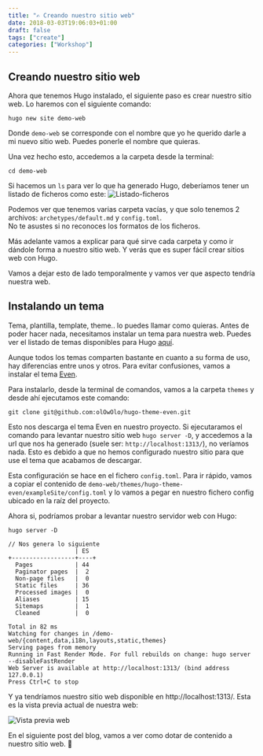 ```yaml
---
title: "✍️ Creando nuestro sitio web"
date: 2018-03-03T19:06:03+01:00
draft: false
tags: ["create"]
categories: ["Workshop"]
---
```


## Creando nuestro sitio web


Ahora que tenemos Hugo instalado, el siguiente paso es crear nuestro sitio web. Lo haremos con el siguiente comando:
```
hugo new site demo-web
```
<!--more-->
Donde `demo-web` se corresponde con el nombre que yo he querido darle a mi nuevo sitio web. Puedes ponerle el nombre que quieras.

Una vez hecho esto, accedemos a la carpeta desde la terminal:
```
cd demo-web
```

Si hacemos un `ls` para ver lo que ha generado Hugo, deberíamos tener un listado de ficheros como este:
![Listado-ficheros](/img/03/file-list.png)

Podemos ver que tenemos varias carpeta vacías, y que solo tenemos 2 archivos: `archetypes/default.md` y `config.toml`.  
No te asustes si no reconoces los formatos de los ficheros.

Más adelante vamos a explicar para qué sirve cada carpeta y como ir dándole forma a nuestro sitio web.
Y verás que es super fácil crear sitios web con Hugo.

Vamos a dejar esto de lado temporalmente y vamos ver que aspecto tendría nuestra web.

## Instalando un tema
Tema, plantilla, template, theme.. lo puedes llamar como quieras. Antes de poder hacer nada, necesitamos instalar un tema para
nuestra web. Puedes ver el listado de temas disponibles para Hugo [aquí](https://themes.gohugo.io/).

Aunque todos los temas comparten bastante en cuanto a su forma de uso, hay diferencias entre unos y otros.
Para evitar confusiones, vamos a instalar el tema [Even](https://themes.gohugo.io/hugo-theme-even/).

Para instalarlo, desde la terminal de comandos, vamos a la carpeta `themes` y desde ahí ejecutamos este comando:
```
git clone git@github.com:olOwOlo/hugo-theme-even.git
```

Esto nos descarga el tema Even en nuestro proyecto. Si ejecutaramos el comando para levantar nuestro sitio web
`hugo server -D`, y accedemos a la url que nos ha generado (suele ser: `http://localhost:1313/`), no veríamos nada.
Esto es debido a que no hemos configurado
nuestro sitio para que use el tema que acabamos de descargar.

Esta configuración se hace en el fichero `config.toml`. Para ir rápido, vamos a copiar el contenido de `demo-web/themes/hugo-theme-even/exampleSite/config.toml`
y lo vamos a pegar en nuestro fichero config ubicado en la raíz del proyecto.

Ahora si, podríamos probar a levantar nuestro servidor web con Hugo:
```
hugo server -D

// Nos genera lo siguiente
                   | ES
+------------------+----+
  Pages            | 44
  Paginator pages  |  2
  Non-page files   |  0
  Static files     | 36
  Processed images |  0
  Aliases          | 15
  Sitemaps         |  1
  Cleaned          |  0

Total in 82 ms
Watching for changes in /demo-web/{content,data,i18n,layouts,static,themes}
Serving pages from memory
Running in Fast Render Mode. For full rebuilds on change: hugo server --disableFastRender
Web Server is available at http://localhost:1313/ (bind address 127.0.0.1)
Press Ctrl+C to stop
```

Y ya tendríamos nuestro sitio web disponible en http://localhost:1313/. Esta es la vista previa actual de nuestra web:

![Vista previa web](/img/03/preview.png)

En el siguiente post del blog, vamos a ver como dotar de contenido a nuestro sitio web. 👋





